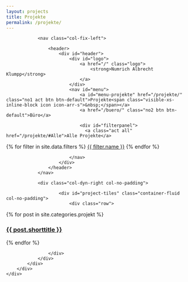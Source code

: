 ```yaml
---
layout: projects
title: Projekte
permalink: /projekte/
---
```



<section id="project-navigator">
    <div class="container-fluid">
		<div class="row">
			<div class="col-xs-12">
				
				<nav class="col-fix-left">
				
					<header>
						<div id="header">
						    <div id="logo">
						    	<a href="/" class="logo">
							        <strong>Numrich Albrecht Klumpp</strong>
						    	</a>
						    </div>
							<nav id="menu">
					    		<a id="menu-projekte" href="/projekte/" class="no1 act btn btn-default">Projekte<span class="visible-xs-inline-block icon icon-arr-s">&nbsp;</span></a>
					    		<a href="/buero/" class="no2 btn btn-default">Büro</a>

								<div id="filterpanel">
								  <a class="act all" href="/projekte/#Alle">Alle Projekte</a>
{% for filter in site.data.filters %}
	<a href="/projekte/#{% assign tagcounter = 0 %}{% for tag in filter.tags %}{% if tagcounter > 0 %}-{% endif %}{{tag | slugify}}{% assign tagcounter = tagcounter | plus: 1 %}{% endfor %}">{{ filter.name }}</a>
{% endfor %}
								  <div class="clear"></div>
								 </div>

							</nav>
						</div>
					</header>	
				</nav>
			
				<div class="col-dyn-right col-no-padding">
			
					    <div id="project-tiles" class="container-fluid  col-no-padding">
							<div class="row">			

{% for post in site.categories.projekt %}

<div class="project-tile {% for tag in post.tags %}{% for filter in site.data.filters %}{% for filtertag in filter.tags %}{% if filtertag == tag %}{% assign tagcounter = 0 %}{% for filtertag2 in filter.tags %}{% if tagcounter > 0 %}-{% endif %}{{filtertag2 | slugify}}{% assign tagcounter = tagcounter | plus: 1 %}{% endfor %}{% endif %}{% endfor %}{% endfor %} {% endfor %} col-xs-12 col-sm-6 col-md-4 col-lg-3">
	<a href="{{ post.url | prepend: site.baseurl }}" data-image="{% if post.projectpage %}{{ post.projectpage | prepend: site.url }}{% else %}{% for image in post.images limit:1 %}{{ image | prepend: site.url }}{% endfor %}{% endif %}">
		<div class="inner-wrap">
			<h3>{{ post.shorttitle }}</h3>
		</div>
	</a>
</div>

{% endfor %}

					</div>
				</div>
			</div>
		</div>
    </div>
</section>